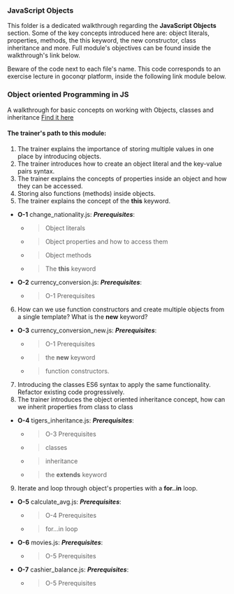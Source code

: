 ### JavaScript Objects

This folder is a dedicated walkthrough regarding the **JavaScript Objects** section. Some of the
key concepts introduced here are: object literals, properties, methods, the this keyword, the new
constructor, class inheritance and more. Full module's objectives can be found inside the walkthrough's link below.

Beware of the code next to each file's name. This code corresponds to an exercise lecture in goconqr
platform, inside the following link module below.

### Object oriented Programming in JS

A walkthrough for basic concepts on working with Objects, classes and inheritance [Find it here](https://www.goconqr.com/c/60777-js-objects-basics/course_modules/90823-course-s-objectives?=)

#### The trainer's path to this module:

1. The trainer explains the importance of storing multiple values in one place by introducing objects.
2. The trainer introduces how to create an object literal and the key-value pairs syntax.
3. The trainer explains the concepts of properties inside an object and how they can be accessed.
4. Storing also functions (methods) inside objects.
5. The trainer explains the concept of the **this** keyword.
* **O-1** change_nationality.js: **_Prerequisites_**:
  * >Object literals
  * >Object properties and how to access them
  * >Object methods
  * >The **this** keyword
* **O-2** currency_conversion.js: **_Prerequisites_**:
  * >O-1 Prerequisites
6. How can we use function constructors and create multiple objects from a single template? What is the **new** keyword?
* **O-3** currency_conversion_new.js: **_Prerequisites_**:
  * >O-1 Prerequisites
  * >the **new** keyword
  * >function constructors.
7. Introducing the classes ES6 syntax to apply the same functionality. Refactor existing code progressively.
8. The trainer introduces the object oriented inheritance concept, how can we inherit properties from class to class
* **O-4** tigers_inheritance.js: **_Prerequisites_**:
  * >O-3 Prerequisites
  * >classes  
  * >inheritance
  * >the **extends** keyword
9. Iterate and loop through object's properties with a **for..in** loop.
* **O-5** calculate_avg.js: **_Prerequisites_**:
  * >O-4 Prerequisites
  * >for...in loop
* **O-6** movies.js: **_Prerequisites_**:
  * >O-5 Prerequisites
* **O-7** cashier_balance.js: **_Prerequisites_**:
  * >O-5 Prerequisites
